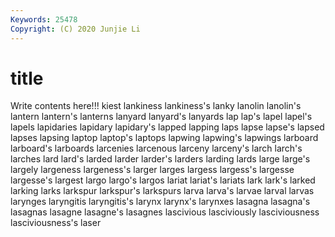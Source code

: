 ```yaml
---
Keywords: 25478
Copyright: (C) 2020 Junjie Li
---
```


# title

Write contents here!!!
kiest 
lankiness
lankiness's 
lanky 
lanolin 
lanolin's 
lantern 
lantern's 
lanterns 
lanyard 
lanyard's 
lanyards
lap 
lap's 
lapel 
lapel's 
lapels 
lapidaries 
lapidary 
lapidary's 
lapped 
lapping
laps 
lapse 
lapse's 
lapsed 
lapses 
lapsing 
laptop 
laptop's 
laptops 
lapwing
lapwing's 
lapwings 
larboard 
larboard's 
larboards 
larcenies 
larcenous 
larceny 
larceny's 
larch
larch's 
larches 
lard 
lard's 
larded 
larder 
larder's 
larders 
larding 
lards
large 
large's 
largely 
largeness 
largeness's 
larger 
larges 
largess 
largess's 
largesse
largesse's 
largest 
largo 
largo's 
largos 
lariat 
lariat's 
lariats 
lark 
lark's
larked 
larking 
larks 
larkspur 
larkspur's 
larkspurs 
larva 
larva's 
larvae 
larval
larvas 
larynges 
laryngitis 
laryngitis's 
larynx 
larynx's 
larynxes 
lasagna 
lasagna's 
lasagnas
lasagne 
lasagne's 
lasagnes 
lascivious 
lasciviously 
lasciviousness 
lasciviousness's 
laser 
